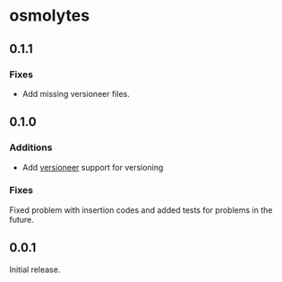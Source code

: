 # osmolytes

## 0.1.1

### Fixes

* Add missing versioneer files.

## 0.1.0

### Additions

* Add [versioneer](https://github.com/python-versioneer/python-versioneer) support for versioning

### Fixes

Fixed problem with insertion codes and added tests for problems in the future.

## 0.0.1

Initial release.